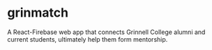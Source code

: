 # grinmatch
A React-Firebase web app that connects Grinnell College alumni and current students, ultimately help them form mentorship.
